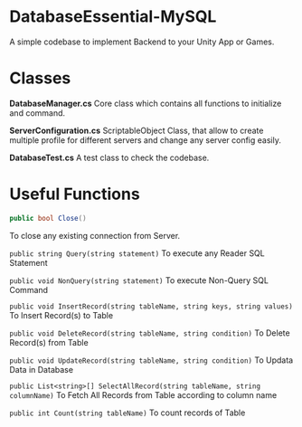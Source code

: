 # DatabaseEssential-MySQL

A simple codebase to implement Backend to your Unity App or Games.

# Classes 

**DatabaseManager.cs**  Core class which contains all functions to initialize and command.

**ServerConfiguration.cs**  ScriptableObject Class, that allow to create multiple profile for different servers and change any server config easily.

**DatabaseTest.cs**  A test class to check the codebase. 


# Useful Functions 


```c#
public bool Close()
``` 
To close any existing connection from Server. 

```public string Query(string statement)``` To execute any Reader SQL Statement 

```public void NonQuery(string statement)``` To execute Non-Query SQL Command

```public void InsertRecord(string tableName, string keys, string values)``` To Insert Record(s) to Table 

```public void DeleteRecord(string tableName, string condition)``` To Delete Record(s) from Table

```public void UpdateRecord(string tableName, string condition)``` To Updata Data in Database

```public List<string>[] SelectAllRecord(string tableName, string columnName)``` To Fetch All Records from Table according to column name

```public int Count(string tableName)``` To count records of Table